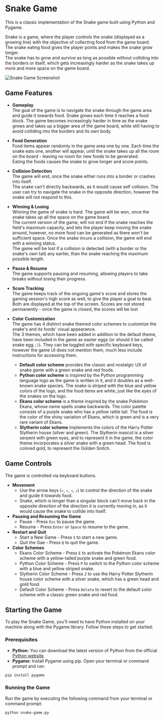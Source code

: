 # Snake Game

This is a classic implementation of the Snake game built using Python and Pygame. 

Snake is a game, where the player controls the snake (displayed as a growing line)
with the objective of collecting food from the game board.  
The snake eating food gives the player points and makes the snake grow longer.  
The snake has to grow and survive as long as possible without colliding into 
the borders or itself, which gets increasingly harder as 
the snake takes up more and more space on the game board.

![Snake Game Screenshot](https://via.placeholder.com/800x600?text=Screenshot+Coming+Soon)

## Game Features

* **Gameplay**  
The goal of the game is to navigate the snake through the game area and guide it towards food.
Snake grows each time it reaches a food block. 
The game becomes increasingly harder in time as the snake grows and takes up a bigger area of the game board,
while still having to avoid colliding into the borders and its own body.

* **Food Generation**  
Food items appear randomly in the game area one by one. Each time the snake eats one, another will appear, 
until the snake takes up all the room on the board - leaving no room for new foods to be generated.  
Eating the foods causes the snake to grow longer and score points.

* **Collision Detection**  
The game will end, once the snake either runs into a border or crashes into itself.  
The snake can't directly backwards, as it would cause self collision. 
The user can try to navigate the snake in the opposite direction, however the snake will not respond to this.

* **Winning & Losing**  
Winning the game of snake is hard. 
The game will be won, once the snake takes up all the space on the game board.  
The current version of the game, will not end if the snake reaches the field's maximum capacity, 
and lets the player keep moving the snake around, however, no more food can be generated as 
there won't be sufficient space. Once the snake incurs a collision, the game will end
with a winning status.  
The game will be lost if a collision is detected (with a border or the snake's own tail) any earlier,
than the snake reaching the maximum possible length.

* **Pause & Resume**  
The game supports pausing and resuming, allowing players to take breaks without losing their progress. 

* **Score Tracking**  
The game keeps track of the ongoing game's score and stores the gaming session's high score as well, 
to give the player a goal to beat. Both are displayed at the top of the screen. 
Scores are not stored permanently - once the game is closed, the scores will be lost

* **Color Customization**  
The game has 4 distinct snake themed color schemes to customize the snake's and its foods' visual appearance.  
The 3 themes, which have been added in addition to the default theme, have been included in the game as easter eggs 
(or should it be called snake egg `;)`). They can be toggled with specific keyboard keys, however 
the game UI does not mention them, much less include instructions for accessing them.  

  * **Default color scheme** provides the classic and nostalgic UX of snake game with a green snake and red foods.
  * **Python color scheme** is inspired by the Python programming language logo as the game is written in it, and 
      it doubles as a well-known snake species. 
      The snake is striped with the blue and yellow colors of the logo, and 
      the food items are white, just like the eyes of the snakes on the logo.
  * **Ekans color scheme** is a theme inspired by the snake Pokémon Ekans, whose name spells snake backwards.
      The color palette consists of a purple snake who has a yellow rattle tail. 
      The food is the color of the shiny variation of Ekans, which is green and is a very rare variant of Ekans.
  * **Slytherin color scheme** implements the colors of the Harry Potter Slytherin house (silver and green).
      The Slytherin mascot is a silver serpent with green eyes, and to represent it in the game, 
      the color theme incorporates a silver snake with a green head. 
      The food is colored gold, to represent the Golden Snitch.

## Game Controls

The game is controlled via keyboard buttons.
* **Movement**
  * Use the arrow keys (`←`, `↑`, `→`, `↓`) to control the direction of the snake and guide it towards food.
  * Snake, which is longer than a singular block can't move back in 
    the opposite direction of the direction it is currently moving in, 
    as it would cause the snake to collide into itself.
* **Pausing and Resuming the Game**
  * Pause - Press `Esc` to pause the game.
  * Resume - Press `Enter` or `Space` to resume to the game.
* **Restart and Quit**
  * Start a New Game - Press `S` to start a new game.
  * Quit the Gae - Press `Q` to quit the game.
* **Color Schemes**
  * Ekans Color Scheme - Press `E` to activate the Pokémon Ekans color scheme with 
    a yellow-tailed purple snake and green food.
  * Python Color Scheme - Press `P` to switch to the Python color scheme with a blue and yellow striped snake.
  * Slytherin Color Scheme - Press `Z` to use the Harry Potter Slytherin house color scheme with 
    a silver snake, which has a green head and gold food.
  * Default Color Scheme - Press `Delete` to revert to the default color scheme with a classic green snake and red food.

## Starting the Game

To play the Snake Game, you'll need to have Python installed on your machine along with the Pygame library. Follow these steps to get started:

### Prerequisites

- **Python:** You can download the latest version of Python from the official [Python website](https://www.python.org/downloads/).
- **Pygame:** Install Pygame using pip. Open your terminal or command prompt and run:

```bash
pip install pygame
```

### Running the Game

Run the game by executing the following command from your terminal or command prompt: 

```bash
python snake-game.py
```

